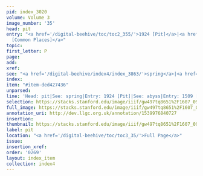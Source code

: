 ```yaml
---
pid: index_3020
volume: Volume 3
image_number: '35'
head: pit
entry: "<a href='/digital-beehive/toc/toc2_355/'>1924 [Pit]</a>|<a href='/digital-beehive/toc/toc2_295/'>1509
  [Common Places]</a>"
topic: 
first_letter: P
page: 
add: 
xref: 
see: "<a href='/digital-beehive/index4/index_3863/'>spring</a>|<a href='/digital-beehive/index5/index_4686/'>abyss</a>"
index: 
item: "#item-ded427436"
unparsed: 
line: 'Head: pit|See: spring|Entry: 1924 [Pit]|See: abyss|Entry: 1509 [Common Places]|#item-ded427436'
selection: https://stacks.stanford.edu/image/iiif/gw497tq8651%2F1607_0978/1652,2315,673,226/full/0/default.jpg
full_image: https://stacks.stanford.edu/image/iiif/gw497tq8651%2F1607_0978/full/full/0/default.jpg
annotation_uri: http://dev.llgc.org.uk/annotation/1539976840727
insertion: 
thumbnail: https://stacks.stanford.edu/image/iiif/gw497tq8651%2F1607_0978/1652,2315,673,226/150,/0/default.jpg
label: pit
location: "<a href='/digital-beehive/toc/toc3_35/'>Full Page</a>"
issue: 
insertion_xref: 
order: '0269'
layout: index_item
collection: index4
---
```

